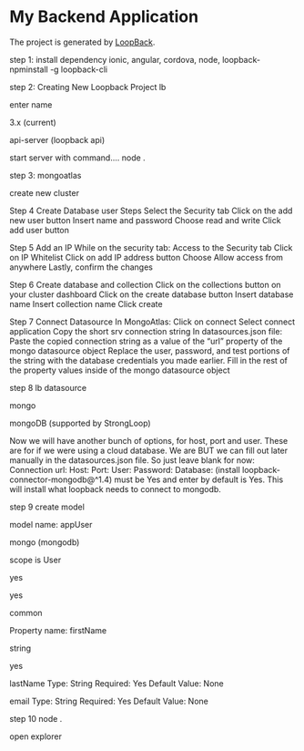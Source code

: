 

# My Backend Application

The project is generated by [LoopBack](http://loopback.io).

step 1: install dependency 
ionic, angular, cordova, node, loopback-npminstall -g loopback-cli

step 2: Creating New Loopback Project
lb

enter name

3.x (current)

api-server (loopback api)

start server with command.... node .

step 3: mongoatlas

create new cluster

Step 4 
Create Database user Steps
Select the Security tab
Click on the add new user button
Insert name and password
Choose read and write 
Click add user button

Step 5
Add an IP
While on the security tab:
Access to the Security tab
Click on IP Whitelist
Click on add IP address button
Choose Allow access from anywhere
Lastly, confirm the changes

Step 6 
Create database and collection
Click on the collections button on your cluster dashboard
Click on the create database button
Insert database name
Insert collection name
Click create

Step 7 
Connect Datasource
In MongoAtlas:
Click on connect
Select connect application
Copy the short srv connection string
In datasources.json file:
Paste the copied connection string as a value of the “url” property of the mongo datasource object 
Replace the user, password, and test portions of the string with the  database credentials you made earlier.
Fill in the rest of the property values inside of the mongo datasource object

step 8
lb datasource

mongo

mongoDB (supported by StrongLoop)

Now we will have another bunch of options, for host, port and user. These are for if we were using a cloud database. We are BUT we can fill out later manually in the datasources.json file. So just leave blank for now:
Connection url: 
Host: 
Port:
User:
Password:
Database: 
(install loopback-connector-mongodb@^1.4)  must be Yes and enter by default is Yes. This will install what loopback needs to connect to mongodb.

step 9
create model 

model name: appUser

mongo (mongodb)

scope is User

yes

yes

common

Property name: firstName

string

yes

lastName
Type: String
Required: Yes
Default Value: None

email
Type: String
Required: Yes
Default Value: None

step 10
node .

open explorer